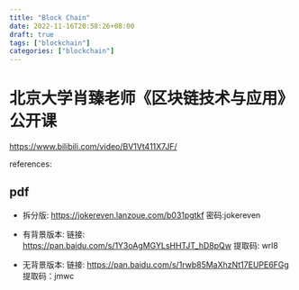 ```yaml
---
title: "Block Chain"
date: 2022-11-16T20:58:26+08:00
draft: true
tags: ["blockchain"]
categories: ["blockchain"]
---
```


# 北京大学肖臻老师《区块链技术与应用》公开课

https://www.bilibili.com/video/BV1Vt411X7JF/

references:

## pdf

- 拆分版: https://jokereven.lanzoue.com/b031pgtkf 密码:jokereven

- 有背景版本: 链接: https://pan.baidu.com/s/1Y3oAgMGYLsHHTJT_hD8pQw 提取码: wrl8

- 无背景版本: 链接: https://pan.baidu.com/s/1rwb85MaXhzNt17EUPE6FGg 提取码：jmwc
